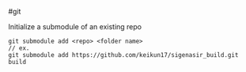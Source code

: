 #git

Initialize a submodule of an existing repo

    git submodule add <repo> <folder name>
    // ex.
    git submodule add https://github.com/keikun17/sigenasir_build.git build 
